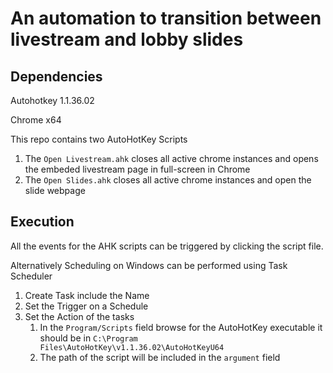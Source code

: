 # An automation to transition between livestream and lobby slides


## Dependencies 
Autohotkey 1.1.36.02

Chrome x64

This repo contains two AutoHotKey Scripts
1. The `Open Livestream.ahk` closes all active chrome instances and opens the embeded livestream page in full-screen in Chrome
2. The `Open Slides.ahk` closes all active chrome instances and open the slide webpage

## Execution
All the events for the AHK scripts can be triggered by clicking the script file.

Alternatively Scheduling on Windows can be performed using Task Scheduler
1. Create Task include the Name 
2. Set the Trigger on a Schedule
3. Set the Action of the tasks
	1. In the `Program/Scripts` field browse for the AutoHotKey executable it should be in `C:\Program Files\AutoHotKey\v1.1.36.02\AutoHotKeyU64`
	2. The path of the script will be included in the `argument` field 
